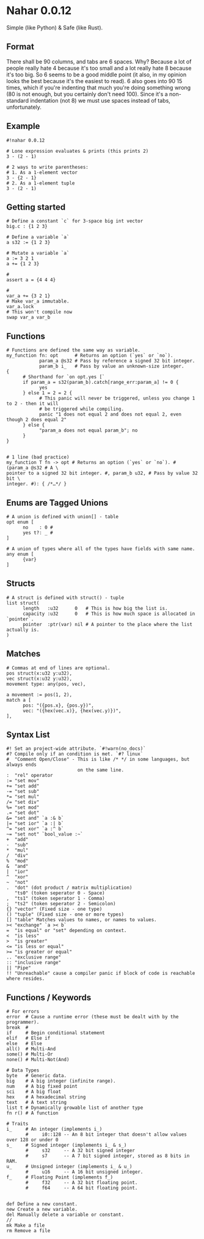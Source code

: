 # Nahar 0.0.12
Simple (like Python) & Safe (like Rust).

## Format
There shall be 90 columns, and tabs are 6 spaces.  Why?  Because a lot of people really
hate 4 because it's too small and a lot really hate 8 because it's too big.  So 6 seems to
be a good middle point (it also, in my opinion looks the best because it's the easiest to
read).  6 also goes into 90 15 times, which if you're indenting that much you're doing
something wrong (80 is not enough, but you certainly don't need 100).  Since it's a
non-standard indentation (not 8) we must use spaces instead of tabs, unfortunately.

## Example
```nahar
#!nahar 0.0.12

# Lone expression evaluates & prints (this prints 2)
3 - (2 - 1)

# 2 ways to write parentheses:
# 1. As a 1-element vector
3 - {2 - 1}
# 2. As a 1-element tuple
3 - (2 - 1)
```

## Getting started
```nahar
# Define a constant `c` for 3-space big int vector
big.c : {1 2 3}

# Define a variable `a`
a s32 := {1 2 3}

# Mutate a variable `a`
a := 3 2 1
a += {1 2 3}

#
assert a = {4 4 4}

# 
var_a += {3 2 1}
# Make var_a immutable.
var_a.lock
# This won't compile now
swap var_a var_b
```

## Functions
```nahar
# Functions are defined the same way as variable.
my_function fn: opt      # Returns an option (`yes` or `no`).
            param_a @s32 # Pass by reference a signed 32 bit integer.
            param_b i_   # Pass by value an unknown-size integer.
{
      # Shorthand for `on opt.yes [`
      if param_a = s32(param_b).catch[range_err:param_a] != 0 {
            yes
      } else 1 = 2 = 2 {
            # This panic will never be triggered, unless you change 1 to 2 - then it will
            # be triggered while compiling.
            panic "1 does not equal 2 and does not equal 2, even though 2 does equal 2"
      } else {
            "param_a does not equal param_b"; no
      }
}


# 1 line (bad practice)
my_function T fn -> opt # Returns an option (`yes` or `no`). # (param_a @s32 # A \
pointer to a signed 32 bit integer. #, param_b u32, # Pass by value 32 bit \
integer. #): { /*…*/ }
```

## Enums are Tagged Unions
```
# A union is defined with union[] - table
opt enum [
      no    : 0 # 
      yes t?: _ # 
]

# A union of types where all of the types have fields with same name.
any enum [
      {var}
]
```

## Structs
```
# A struct is defined with struct() - tuple
list struct(
      length   :u32      0   # This is how big the list is.
      capacity :u32      0   # This is how much space is allocated in `pointer`.
      pointer  :ptr(var) nil # A pointer to the place where the list actually is.
)
```

## Matches
```nahar
# Commas at end of lines are optional.
pos struct(x:u32 y:u32),
vec struct(x:u32 y:u32),
movement type: any(pos, vec),

a movement := pos(1, 2),
match a [
      pos: "({pos.x}, {pos.y})",
      vec: "({hex(vec.x)}, {hex(vec.y)})",
],
```

## Syntax List
```nahar
#! Set an project-wide attribute. `#!warn(no_docs)`
#? Compile only if an condition is met. `#? linux`
#  "Comment Open/Close" - This is like /* */ in some languages, but always ends
                          on the same line.
:  "rel" operator
:= "set mov"
+= "set add"
-= "set sub"
*= "set mul"
/= "set div"
%= "set mod"
.= "set dot"
&= "set and" `a :& b`
|= "set ior" `a :| b`
^= "set xor" `a :^ b`
~= "set not" `bool_value :~`
+  "add"
-  "sub"
*  "mul"
/  "div"
%  "mod"
&  "and"
|  "ior" 
^  "xor"
~  "not"
.  "dot" (dot product / matrix multiplication)
   "ts0" (token seperator 0 - Space)
,  "ts1" (token seperator 1 - Comma)
;  "ts2" (token seperator 2 - Semicolon)
{} "vector" (Fixed size - one type)
() "tuple" (Fixed size - one or more types)
[] "table" Matches values to names, or names to values.
>< "exchange" `a >< b`
=  "is equal" or "set" depending on context.
<  "is less"
>  "is greater"
<= "is less or equal"
>= "is greater or equal"
.. "exclusive range"
:: "inclusive range"
|| "Pipe"
!! "Unreachable" cause a compiler panic if block of code is reachable where resides.
```

## Functions / Keywords
```
# For errors
error  # Cause a runtime error (these must be dealt with by the programmer).
break  # 
if     # Begin conditional statement
elif   # Else if
else   # Else
all()  # Multi-And
some() # Multi-Or
none() # Multi-Not(And)

# Data Types
byte   # Generic data.
big    # A big integer (infinite range).
num    # A big fixed point
sci    # A big float
hex    # A hexadecimal string
text   # A text string
list t # Dynamically growable list of another type
fn r() # A function

# Traits
i_     # An integer (implements i_)
       #     i0::128 -- An 8 bit integer that doesn't allow values over 128 or under 0
s_     # Signed integer (implements i_ & s_)
       #     s32     -- A 32 bit signed integer
       #     s7      -- A 7 bit signed integer, stored as 8 bits in RAM.
u_     # Unsigned integer (implements i_ & u_)
       #     u16     -- A 16 bit unsigned integer.
f_     # Floating Point (implements f_)
       #     f32     -- A 32 bit floating point.
       #     f64     -- A 64 bit floating point.


def Define a new constant.
new Create a new variable.
del Manually delete a variable or constant.
// 
mk Make a file
rm Remove a file
```
